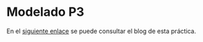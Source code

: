 # Modelado P3

En el [siguiente enlace](https://github.com/ioana-pasca/modelado_p3/wiki) se puede consultar el blog de esta práctica.
